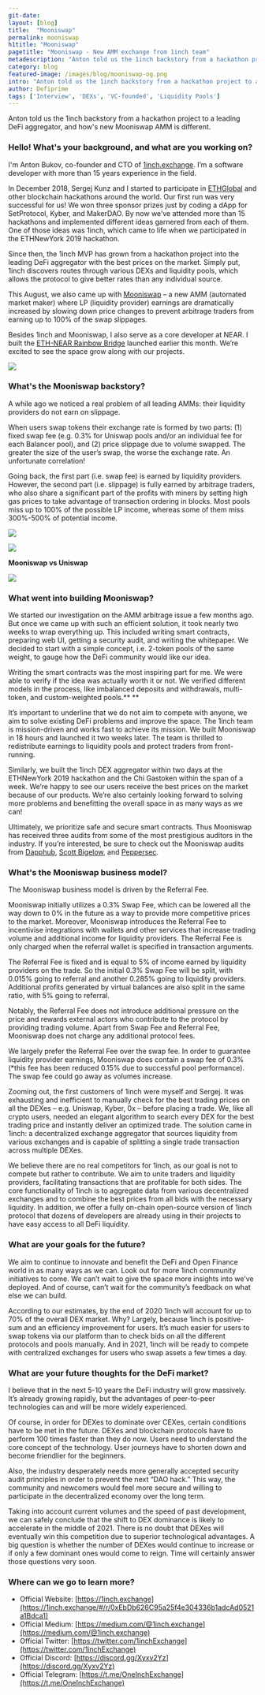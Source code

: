 ```yaml
---
git-date:
layout: [blog]
title:  "Mooniswap"
permalink: mooniswap
h1title: "Mooniswap"
pagetitle: "Mooniswap - New AMM exchange from 1inch team"
metadescription: "Anton told us the 1inch backstory from a hackathon project to a leading DeFi aggregator, and how's new Mooniswap AMM is different"
category: blog
featured-image: /images/blog/mooniswap-og.png
intro: "Anton told us the 1inch backstory from a hackathon project to a leading DeFi aggregator, and how's new Mooniswap AMM is different"
author: Defiprime
tags: ['Interview', 'DEXs', 'VC-founded', 'Liquidity Pools']
---
```

Anton told us the 1inch backstory from a hackathon project to a leading DeFi aggregator, and how's new Mooniswap AMM is different.

### Hello! What's your background, and what are you working on?

I'm Anton Bukov, co-founder and CTO of [1inch.exchange](https://1inch.exchange/#/r/0xEbDb626C95a25f4e304336b1adcAd0521a1Bdca1). I’m a software developer with more than 15 years experience in the field.

In December 2018, Sergej Kunz and I started to participate in [ETHGlobal](https://www.ethglobal.co/) and other blockchain hackathons around the world. Our first run was very successful for us! We won three sponsor prizes just by coding a dApp for SetProtocol, Kyber, and MakerDAO. By now we’ve attended more than 15 hackathons and implemented different ideas garnered from each of them. One of those ideas was 1inch, which came to life when we participated in the ETHNewYork 2019 hackathon.

Since then, the 1inch MVP has grown from a hackathon project into the leading DeFi aggregator with the best prices on the market. Simply put, 1inch discovers routes through various DEXs and liquidity pools, which allows the protocol to give better rates than any individual source.

This August, we also came up with [Mooniswap](https://mooniswap.exchange/#/swap?r=0xEbDb626C95a25f4e304336b1adcAd0521a1Bdca1) – a new AMM (automated market maker) where LP (liquidity provider) earnings are dramatically increased by slowing down price changes to prevent arbitrage traders from earning up to 100% of the swap slippages.

Besides 1inch and Mooniswap, I also serve as a core developer at NEAR. I built the [ETH-NEAR Rainbow Bridge](https://near.org/blog/eth-near-rainbow-bridge/) launched earlier this month. We’re excited to see the space grow along with our projects.

![](/images/blog/Mooniswap.png)

### What's the Mooniswap backstory?

A while ago we noticed a real problem of all leading AMMs: their liquidity providers do not earn on slippage.

When users swap tokens their exchange rate is formed by two parts: (1) fixed swap fee (e.g. 0.3% for Uniswap pools and/or an individual fee for each Balancer pool), and (2) price slippage due to volume swapped. The greater the size of the user’s swap, the worse the exchange rate. An unfortunate correlation!

Going back, the first part (i.e. swap fee) is earned by liquidity providers. However, the second part (i.e. slippage) is fully earned by arbitrage traders, who also share a significant part of the profits with miners by setting high gas prices to take advantage of transaction ordering in blocks. Most pools miss up to 100% of the possible LP income, whereas some of them miss 300%-500% of potential income.


![](/images/blog/mooniswap/image3.png)

![](/images/blog/mooniswap/image1.png)

**Mooniswap vs Uniswap**

![](/images/blog/mooniswap/image2.png)


### What went into building Mooniswap?


We started our investigation on the AMM arbitrage issue a few months ago. But once we came up with such an efficient solution, it took nearly two weeks to wrap everything up. This included writing smart contracts, preparing web UI, getting a security audit, and writing the whitepaper. We decided to start with a simple concept, i.e. 2-token pools of the same weight, to gauge how the DeFi community would like our idea.

Writing the smart contracts was the most inspiring part for me. We were able to verify if the idea was actually worth it or not. We verified different models in the process, like imbalanced deposits and withdrawals, multi-token, and custom-weighted pools.** **

It’s important to underline that we do not aim to compete with anyone, we aim to solve existing DeFi problems and improve the space. The 1inch team is mission-driven and works fast to achieve its mission. We built Mooniswap in 18 hours and launched it two weeks later. The team is thrilled to redistribute earnings to liquidity pools and protect traders from front-running.

Similarly, we built the 1inch DEX aggregator within two days at the ETHNewYork 2019 hackathon and the Chi Gastoken within the span of a week. We’re happy to see our users receive the best prices on the market because of our products. We’re also certainly looking forward to solving more problems and benefitting the overall space in as many ways as we can!

Ultimately, we prioritize safe and secure smart contracts. Thus Mooniswap has received three audits from some of the most prestigious auditors in the industry. If you’re interested, be sure to check out the Mooniswap audits from [Dapphub](https://dapp.org.uk/reports/mooniswap.html), [Scott Bigelow](https://mooniswap.exchange/docs/mooniswap-audit-report-2.pdf), and [Peppersec](https://mooniswap.exchange/docs/mooniswap-audit-report-3.pdf).


### What's the Mooniswap business model?

The Mooniswap business model is driven by the Referral Fee.

Mooniswap initially utilizes a 0.3% Swap Fee, which can be lowered all the way down to 0% in the future as a way to provide more competitive prices to the market. Moreover, Mooniswap introduces the Referral Fee to incentivise integrations with wallets and other services that increase trading volume and additional income for liquidity providers. The Referral Fee is only charged when the referral wallet is specified in transaction arguments.

The Referral Fee is fixed and is equal to 5% of income earned by liquidity providers on the trade. So the initial 0.3% Swap Fee will be split, with 0.015% going to referral and another 0.285% going to liquidity providers. Additional profits generated by virtual balances are also split in the same ratio, with 5% going to referral.

Notably, the Referral Fee does not introduce additional pressure on the price and rewards external actors who contribute to the protocol by providing trading volume. Apart from Swap Fee and Referral Fee, Mooniswap does not charge any additional protocol fees.

We largely prefer the Referral Fee over the swap fee. In order to guarantee liquidity provider earnings, Mooniswap does contain a swap fee of 0.3% (*this fee has been reduced 0.15% due to successful pool performance). The swap fee could go away as volumes increase.

Zooming out, the first customers of 1inch were myself and Sergej. It was exhausting and inefficient to manually check for the best trading prices on all the DEXes – e.g. Uniswap, Kyber, 0x – before placing a trade. We, like all crypto users, needed an elegant algorithm to search every DEX for the best trading price and instantly deliver an optimized trade. The solution came in 1inch: a decentralized exchange aggregator that sources liquidity from various exchanges and is capable of splitting a single trade transaction across multiple DEXes.

We believe there are no real competitors for 1inch, as our goal is not to compete but rather to contribute. We aim to unite traders and liquidity providers, facilitating transactions that are profitable for both sides. The core functionality of 1inch is to aggregate data from various decentralized exchanges and to combine the best prices from all bids with the necessary liquidity. In addition, we offer a fully on-chain open-source version of 1inch protocol that dozens of developers are already using in their projects to have easy access to all DeFi liquidity.


### What are your goals for the future?

We aim to continue to innovate and benefit the DeFi and Open Finance world in as many ways as we can. Look out for more 1inch community initiatives to come. We can’t wait to give the space more insights into we’ve deployed. And of course, can’t wait for the community’s feedback on what else we can build.

According to our estimates, by the end of 2020 1inch will account for up to 70% of the overall DEX market. Why? Largely, because 1inch is positive-sum and an efficiency improvement for users. It’s much easier for users to swap tokens via our platform than to check bids on all the different protocols and pools manually. And in 2021, 1inch will be ready to compete with centralized exchanges for users who swap assets a few times a day.


### What are your future thoughts for the DeFi market?

I believe that in the next 5-10 years the DeFi industry will grow massively. It’s already growing rapidly, but the advantages of peer-to-peer technologies can and will be more widely experienced.

Of course, in order for DEXes to dominate over CEXes, certain conditions have to be met in the future. DEXes and blockchain protocols have to perform 100 times faster than they do now. Users need to understand the core concept of the technology. User journeys have to shorten down and become friendlier for the beginners.

Also, the industry desperately needs more generally accepted security audit principles in order to prevent the next “DAO hack.” This way, the community and newcomers would feel more secure and willing to participate in the decentralized economy over the long term.

Taking into account current volumes and the speed of past development, we can safely conclude that the shift to DEX dominance is likely to accelerate in the middle of 2021. There is no doubt that DEXes will eventually win this competition due to superior technological advantages. A big question is whether the number of DEXes would continue to increase or if only a few dominant ones would come to reign. Time will certainly answer those questions very soon.


### Where can we go to learn more?

- Official Website: [https://1inch.exchange](https://1inch.exchange/#/r/0xEbDb626C95a25f4e304336b1adcAd0521a1Bdca1)
- Official Medium: [https://medium.com/@1inch.exchange](https://medium.com/@1inch.exchange)
- Official Twitter: [https://twitter.com/1inchExchange](https://twitter.com/1inchExchange)
- Official Discord: [https://discord.gg/Xyxv2Yz](https://discord.gg/Xyxv2Yz)
- Official Telegram: [https://t.me/OneInchExchange](https://t.me/OneInchExchange)
